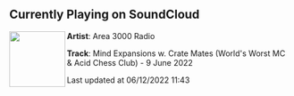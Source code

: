 ## Currently Playing on SoundCloud

[<img align="left" width="100" src="https://i1.sndcdn.com/artworks-PoXGdqKzEAO7Vcyl-pKoxuw-t500x500.jpg">](https://soundcloud.com/area3000/mind-expansions-w-crate-mates-worlds-worst-mc-acid-chess-club-9-june-2022)

**Artist**: Area 3000 Radio 

**Track**: Mind Expansions w. Crate Mates (World's Worst MC & Acid Chess Club) - 9 June 2022

Last updated at 06/12/2022 11:43
